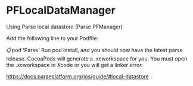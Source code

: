 # PFLocalDataManager
Using Parse local datastore (Parse PFManager)

Add the following line to your Podfile:

📋pod 'Parse'
Run pod install, and you should now have the latest parse release. CocoaPods will generate a .xcworkspace for you. You must open the .xcworkspace in Xcode or you will get a linker error.



https://docs.parseplatform.org/ios/guide/#local-datastore
